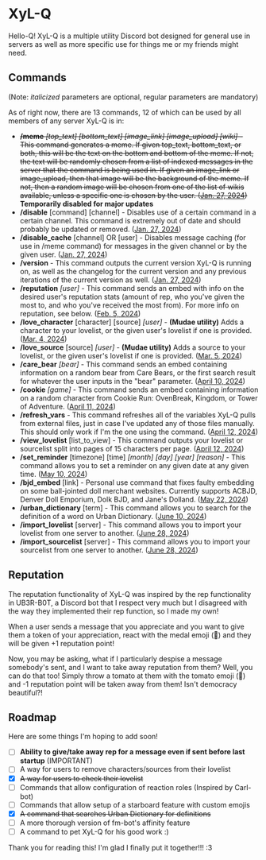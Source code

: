 
# XyL-Q

Hello-Q! XyL-Q is a multiple utility Discord bot designed for general use in servers as well as more specific use for things me or my friends might need.

## Commands
(Note: *italicized* parameters are optional, regular parameters are mandatory)

As of right now, there are 13 commands, 12 of which can be used by all members of any server XyL-Q is in:
- ~~**/meme** *[top_text]* *[bottom_text]* *[image_link]* *[image_upload]* *[wiki]*  - This command generates a meme. If given top_text, bottom_text, or both, this will be the text on the bottom and bottom of the meme. If not, the text will be randomly chosen from a list of indexed messages in the server that the command is being used in. If given an image_link or image_upload, then that image will be the background of the meme. If not, then a random image will be chosen from one of the list of wikis available, unless a specific one is chosen by the user. ([Jan. 27, 2024](https://github.com/cheetahsweater/xyl-q/commit/38eefcdcae4c547d9b2a855148977a54e99d527b))~~ **Temporarily disabled for major updates**
- **/disable** [command] [channel] - Disables use of a certain command in a certain channel. This command is extremely out of date and should probably be updated or removed. ([Jan. 27, 2024](https://github.com/cheetahsweater/xyl-q/commit/ccb9d0640720c46fd9aa1e33f645e6c20e5f17cb))
- **/disable_cache** [channel] OR [user] - Disables message caching (for use in /meme command) for messages in the given channel or by the given user. ([Jan. 27, 2024](https://github.com/cheetahsweater/xyl-q/commit/ccb9d0640720c46fd9aa1e33f645e6c20e5f17cb))
- **/version** - This command outputs the current version XyL-Q is running on, as well as the changelog for the current version and any previous iterations of the current version as well. ([Jan. 27, 2024](https://github.com/cheetahsweater/xyl-q/commit/e3faa6a6938dd86cefaba38dabd1a5aa2de113fd))
- **/reputation** *[user]* - This command sends an embed with info on the desired user's reputation stats (amount of rep, who you've given the most to, and who you've received the most from). For more info on reputation, see below. ([Feb. 5, 2024](https://github.com/cheetahsweater/xyl-q/commit/300ed0a32c27121d91706d96716e5da1075ca884))
- **/love_character** [character] [source] *[user]* - **(Mudae utility)** Adds a character to your lovelist, or the given user's lovelist if one is provided. ([Mar. 4, 2024](https://github.com/cheetahsweater/xyl-q/commit/9758efb0dfafb512ba1c7fd29ff0c2a35ad846ec))
- **/love_source** [source] *[user]* - **(Mudae utility)** Adds a source to your lovelist, or the given user's lovelist if one is provided. ([Mar. 5, 2024](https://github.com/cheetahsweater/xyl-q/commit/84ba8c4ba29fc5e67ff3f526002855f0af2baf3c))
- **/care_bear** *[bear]* - This command sends an embed containing information on a random bear from Care Bears, or the first search result for whatever the user inputs in the "bear" parameter. ([April 10, 2024](https://github.com/cheetahsweater/xyl-q/commit/68e445665af878916c23e09f7b565648898128fc))
- **/cookie** *[game]* - This command sends an embed containing information on a random character from Cookie Run: OvenBreak, Kingdom, or Tower of Adventure. ([April 11, 2024](https://github.com/cheetahsweater/xyl-q/commit/caab487f8caa4015ba0948dd204a782bd394f5a1))
- **/refresh_vars** - This command refreshes all of the variables XyL-Q pulls from external files, just in case I've updated any of those files manually. This should only work if I'm the one using the command. ([April 12, 2024](https://github.com/cheetahsweater/xyl-q/commit/c0f576d6d1ee6ded90726f252fb0e2ac61a53a5f))
- **/view_lovelist** [list_to_view] - This command outputs your lovelist or sourcelist split into pages of 15 characters per page. ([April 12, 2024](https://github.com/cheetahsweater/xyl-q/commit/cebb696ee90b8e0d2703c821efdc92b450991197))
- **/set_reminder** [timezone] [time] *[month]* *[day]* *[year]* *[reason]* - This command allows you to set a reminder on any given date at any given time. ([May 10, 2024](https://github.com/cheetahsweater/xyl-q/commit/6067d8aa233f5d30e04d6c2cb4371b0fbfff23e0))
- **/bjd_embed** [link] - Personal use command that fixes faulty embedding on some ball-jointed doll merchant websites. Currently supports ACBJD, Denver Doll Emporium, Dolk BJD, and Jane's Dolland. ([May 22, 2024](https://github.com/cheetahsweater/xyl-q/commit/db2103c0a0403176880903fc033a60f786932943))
- **/urban_dictionary** [term] - This command allows you to search for the definition of a word on Urban Dictionary. ([June 10, 2024](https://github.com/cheetahsweater/xyl-q/commit/4534d44e4fc9d6dbeeb324fd0ae98a4e83784bc8))
- **/import_lovelist** [server] - This command allows you to import your lovelist from one server to another. ([June 28, 2024](https://github.com/cheetahsweater/xyl-q/commit/fe0c26f765cf7ea44adb58e168f2f04022e72359))
- **/import_sourcelist** [server] - This command allows you to import your sourcelist from one server to another. ([June 28, 2024](https://github.com/cheetahsweater/xyl-q/commit/fe0c26f765cf7ea44adb58e168f2f04022e72359))

## Reputation
The reputation functionality of XyL-Q was inspired by the rep functionality in UB3R-B0T, a Discord bot that I respect very much but I disagreed with the way they implemented their rep function, so I made my own!

When a user sends a message that you appreciate and you want to give them a token of your appreciation, react with the medal emoji (🏅) and they will be given +1 reputation point! 

Now, you may be asking, what if I particularly despise a message somebody's sent, and I want to take away reputation from them? Well, you can do that too! Simply throw a tomato at them with the tomato emoji (🍅) and -1 reputation point will be taken away from them! Isn't democracy beautiful?!

## Roadmap
Here are some things I'm hoping to add soon!
- [ ]   **Ability to give/take away rep for a message even if sent before last startup** (IMPORTANT)
- [ ]   A way for users to remove characters/sources from their lovelist
- [x]   ~~A way for users to check their lovelist~~
- [ ]   Commands that allow configuration of reaction roles (Inspired by Carl-bot)
- [ ]   Commands that allow setup of a starboard feature with custom emojis
- [x]   ~~A command that searches Urban Dictionary for definitions~~
- [ ]   A more thorough version of fm-bot's affinity feature
- [ ]   A command to pet XyL-Q for his good work :)

Thank you for reading this! I'm glad I finally put it together!!! :3
